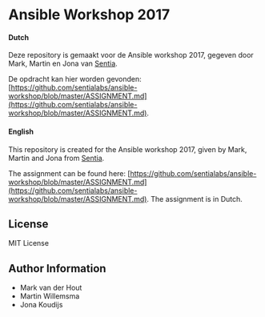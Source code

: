 Ansible Workshop 2017
=====================

#### Dutch

Deze repository is gemaakt voor de Ansible workshop 2017, gegeven door Mark, Martin en Jona van [Sentia](https://sentia.com).

De opdracht kan hier worden gevonden: [https://github.com/sentialabs/ansible-workshop/blob/master/ASSIGNMENT.md](https://github.com/sentialabs/ansible-workshop/blob/master/ASSIGNMENT.md).

#### English

This repository is created for the Ansible workshop 2017, given by Mark, Martin and Jona from [Sentia](https://sentia.com).

The assignment can be found here: [https://github.com/sentialabs/ansible-workshop/blob/master/ASSIGNMENT.md](https://github.com/sentialabs/ansible-workshop/blob/master/ASSIGNMENT.md). The assignment is in Dutch.

License
-------

MIT License

Author Information
------------------
- Mark van der Hout
- Martin Willemsma
- Jona Koudijs
